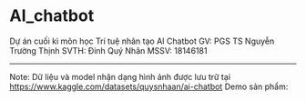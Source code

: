 # AI_chatbot

Dự án cuối kì môn học Trí tuệ nhân tạo
AI Chatbot
GV: PGS TS Nguyễn Trường Thịnh
SVTH: Đinh Quý Nhân
MSSV: 18146181






******
Note: 
Dữ liệu và model nhận dạng hình ảnh được lưu trữ tại https://www.kaggle.com/datasets/quysnhaan/ai-chatbot
Demo sản phẩm: 
